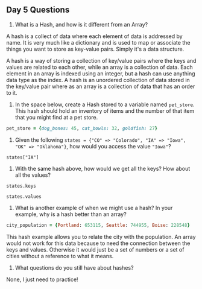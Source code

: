 ## Day 5 Questions

1. What is a Hash, and how is it different from an Array?

  A hash is a collect of data where each element of data is addressed by name.  It is very much like a dictionary and is used to map or associate the things you want to store as key-value pairs.  Simply it's a data structure.

  A hash is a way of storing a collection of key/value pairs where the keys and values are related to each other, while an array is a collection of data.  Each element in an array is indexed using an integer, but a hash can use anything data type as the index.  A hash is an unordered collection of data stored in the key/value pair where as an array is a collection of data that has an order to it.

1. In the space below, create a Hash stored to a variable named `pet_store`.  This hash should hold an inventory of items and the number of that item that you might find at a pet store.

  ```ruby
  pet_store = {dog_bones: 45, cat_bowls: 32, goldfish: 27}
  ```

1. Given the following `states = {"CO" => "Colorado", "IA" => "Iowa", "OK" => "Oklahoma"}`, how would you access the value `"Iowa"`?

  `states["IA"]`

1. With the same hash above, how would we get all the keys?  How about all the values?

  `states.keys`

  `states.values`

1. What is another example of when we might use a hash?  In your example, why is a hash better than an array?

  ```ruby
  city_population = {Portland: 653115, Seattle: 744955, Boise: 228548}
  ```

  This hash example allows you to relate the city with the population.  An array would not work for this data because to need the connection between the keys and values.  Otherwise it would just be a set of numbers or a set of cities without a reference to what it means.

1. What questions do you still have about hashes?

  None, I just need to practice!
